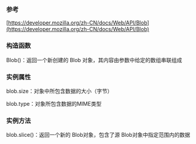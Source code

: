 ### 参考
[https://developer.mozilla.org/zh-CN/docs/Web/API/Blob](https://developer.mozilla.org/zh-CN/docs/Web/API/Blob)

### 构造函数
Blob()：返回一个新创建的 Blob 对象，其内容由参数中给定的数组串联组成

### 实例属性
blob.size：对象中所包含数据的大小（字节）

blob.type：对象所包含数据的MIME类型

### 实例方法
blob.slice()：返回一个新的 Blob对象，包含了源 Blob对象中指定范围内的数据
